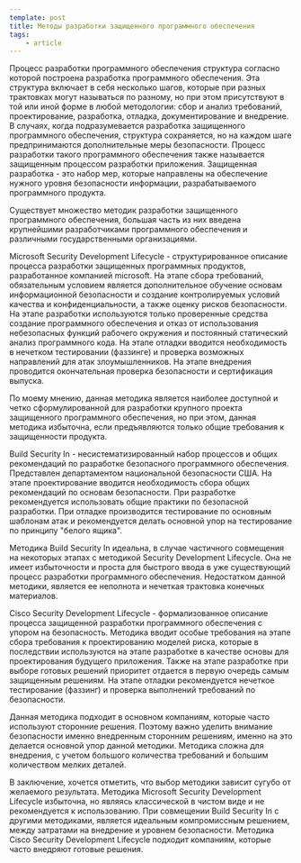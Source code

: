 ```yaml
---
template: post
title: Методы разработки защищенного программного обеспечения
tags:
    - article
---
```


Процесс разработки программного обеспечения структура согласно которой построена разработка программного обеспечения. Эта структура включает в себя несколько шагов, которые при разных трактовках могут называться по разному, но при этом присутствуют в той или иной форме в любой методологии: сбор и анализ требований, проектирование, разработка, отладка, документирование и внедрение. В случаях, когда подразумевается разработка защищенного программного обеспечения, структура сохраняется, но на каждом шаге предпринимаются дополнительные меры безопасности. Процесс разработки такого программного обеспечения также называется защищенным процессом разработки приложения. Защищенная разработка - это набор мер, которые направлены на обеспечение нужного уровня безопасности информации, разрабатываемого программного продукта.

Существует множество методик разработки защищенного программного обеспечения, большая часть из них введена крупнейшими разработчиками программного обеспечения и различными государственными организациями.

Microsoft Security Development Lifecycle - структурированное описание процесса разработки защищенных программных продуктов, разработанное компанией microsoft. На этапе сбора требований, обязательным условием является дополнительное обучение основам информационной безопасности и создание контролируемых условий качества и конфиденциальности, а также оценку рисков безопасности. На этапе разработки используются только проверенные средства создание программного обеспечения и отказ от использования небезопасных функций рабочего окружения и постоянный статический анализ программного кода. На этапе отладки вводится необходимость в нечетком тестировании (фаззинге) и проверка возможных направлений для атак злоумышленников. На этапе внедрения проводится окончательная проверка безопасности и сертификация выпуска.

По моему мнению, данная методика является наиболее доступной и четко сформулированной для разработки крупного проекта защищенного программного обеспечения, но при этом, данная методика избыточна, если предъявляются только общие требования к защищенности продукта.

Build Security In - несистематизированный набор процессов и общих рекомендаций по разработке безопасного программного обеспечения. Представлен департаментом национальной безопасности США. На этапе проектирование вводится необходимость сбора общих рекомендаций по основам безопасности. При разработке рекомендуется использовать общие практики по безопасной разработки. При отладке производится тестирование по основным шаблонам атак и рекомендуется делать основной упор на тестирование по принципу "белого ящика".

Методика Build Security In идеальна, в случае частичного совмещения на некоторых этапах с методикой Security Development Lifecycle. Она не имеет избыточности и проста для быстрого ввода в уже существующий процесс разработки программного обеспечения. Недостатком данной методики, является ее неполнота и нечеткая трактовка конечных материалов.

Cisco Security Development Lifecycle - формализованное описание процесса защищенной разработки программного обеспечения с упором на безопасность. Методика вводит особые требования на этапе сбора требования к проектированию моделей риска, которые в последствии используются на этапе разработке в качестве основы для проектирования будущего приложения. Также на этапе разработке при выборе готовых решений приоритет отдается в первую очередь самым защищенным решениям. На этапе отладки рекомендуется нечеткое тестирование (фаззинг) и проверка выполнений требований по безопасности.

Данная методика подходит в основном компаниям, которые часто используют сторонние решения. Поэтому важно уделить внимание безопасности именно внедренным сторонним решениям, именно на это делается основной упор данной методики. Методика сложна для внедрения, с учетом большого количества требований и большим количеством мелких деталей.

В заключение, хочется отметить, что выбор методики зависит сугубо от желаемого результата. Методика Microsoft Security Development Lifecycle избыточна, но являясь классической в чистом виде и не рекомендуется к использованию. При совмещении Build Security In с другими методиками, является идеальным компромиссным решением, между затратами на внедрение и уровнем безопасности. Методика Cisco Security Development Lifecycle подходит компаниям, которые часто внедряют готовые решения.
